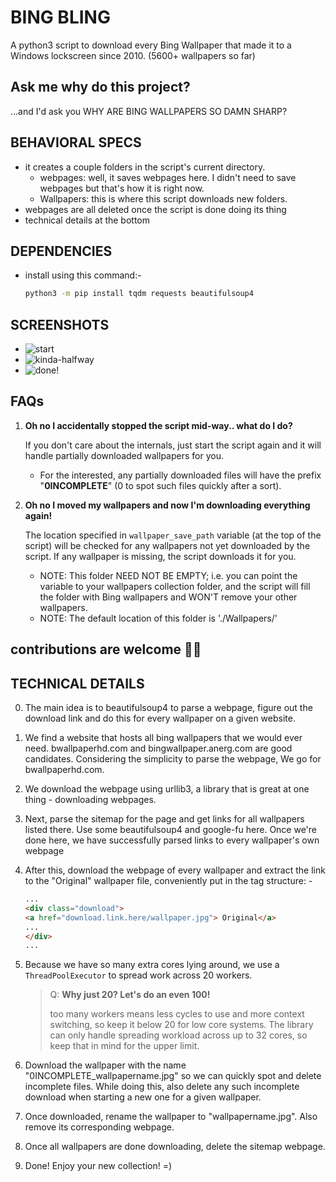 # BING BLING

A python3 script to download every Bing Wallpaper that made it to a Windows lockscreen since 2010. (5600+ wallpapers so far)

## Ask me why do this project?

...and I'd ask you WHY ARE BING WALLPAPERS SO DAMN SHARP?

## BEHAVIORAL SPECS

- it creates a couple folders in the script's current directory.
  - webpages: well, it saves webpages here. I didn't need to save webpages but that's how it is right now.
  - Wallpapers: this is where this script downloads new folders.
- webpages are all deleted once the script is done doing its thing
- technical details at the bottom

## DEPENDENCIES

- install using this command:-

   ```bash
   python3 -m pip install tqdm requests beautifulsoup4
   ```

## SCREENSHOTS

- ![start](https://i.imgur.com/37ODx8o.png)
- ![kinda-halfway](https://i.imgur.com/yW5EXuQ.png)
- ![done!](https://user-images.githubusercontent.com/22996531/144054620-68aa96d6-ea76-4aac-9e9f-cdd2dc831776.png)


## FAQs

1. **Oh no I accidentally stopped the script mid-way.. what do I do?**

    If you don't care about the internals, just start the script again and it will handle partially downloaded wallpapers for you.
    >
    - For the interested, any partially downloaded files will have the prefix "**0INCOMPLETE**" (0 to spot such files quickly after a sort).

2. **Oh no I moved my wallpapers and now I'm downloading everything again!**

    The location specified in `wallpaper_save_path` variable (at the top of the script) will be checked for any wallpapers not yet downloaded by the script. If any wallpaper is missing, the script downloads it for you.

    - NOTE: This folder NEED NOT BE EMPTY; i.e. you can point the variable to your wallpapers collection folder, and the script will fill the folder with Bing wallpapers and WON'T remove your other wallpapers.
    - NOTE: The default location of this folder is './Wallpapers/'

## contributions are welcome 🙇‍♂️

## TECHNICAL DETAILS

0. The main idea is to beautifulsoup4 to parse a webpage, figure out the download link and do this for every wallpaper on a given website.

1. We find a website that hosts all bing wallpapers that we would ever need. bwallpaperhd.com  and bingwallpaper.anerg.com are good candidates. Considering the simplicity to parse the webpage, We go for bwallpaperhd.com.

2. We download the webpage using urllib3, a library that is great at one thing - downloading webpages.

3. Next, parse the sitemap for the page and get links for all wallpapers listed there. Use some beautifulsoup4 and google-fu here. Once we're done here, we have successfully parsed links to every wallpaper's own webpage

4. After this, download the webpage of every wallpaper and extract the link to the "Original" wallpaper file, conveniently put in the tag structure: -

    ```html
    ...
    <div class="download">
    <a href="download.link.here/wallpaper.jpg"> Original</a>
    ...
    </div>
    ...

5. Because we have so many extra cores lying around, we use a `ThreadPoolExecutor` to spread work across 20 workers.
    > Q: **Why just 20? Let's do an even 100!**
    >
    > too many workers means less cycles to use and more context switching, so keep it below 20 for low core systems. The library can only handle spreading workload across up to 32 cores, so keep that in mind for the upper limit.

6. Download the wallpaper with the name "0INCOMPLETE_wallpapername.jpg" so we can quickly spot and delete incomplete files. While doing this, also delete any such incomplete download when starting a new one for a given wallpaper.

7. Once downloaded, rename the wallpaper to "wallpapername.jpg". Also remove its corresponding webpage.

8. Once all wallpapers are done downloading, delete the sitemap webpage.

9. Done! Enjoy your new collection! =)
